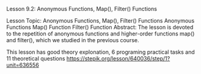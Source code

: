 Lesson 9.2: Anonymous Functions, Map(), Filter() Functions

Lesson Topic: Anonymous Functions, Map(), Filter() Functions
Anonymous Functions
Map() Function
Filter() Function
Abstract: The lesson is devoted to the repetition of anonymous functions and higher-order functions map() and filter(), which we studied in the previous course.

This lesson has good theory explonation, 6 programing practical tasks and 11 theoretical questions
https://stepik.org/lesson/640036/step/1?unit=636556
